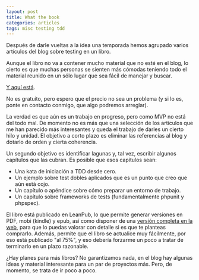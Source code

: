 ```yaml
---
layout: post
title: What the book
categories: articles
tags: misc testing tdd
---
```


Después de darle vueltas a la idea una temporada hemos agrupado varios artículos del blog sobre testing en un libro.

Aunque el libro no va a contener mucho material que no esté en el blog, lo cierto es que muchas personas se sienten más cómodas teniendo todo el material reunido en un sólo lugar que sea fácil de manejar y buscar.

[Y aquí está](https://leanpub.com/testingytddparaphp).

No es gratuito, pero espero que el precio no sea un problema (y si lo es, ponte en contacto conmigo, que algo podremos arreglar).
  
La verdad es que aún es un trabajo en progreso, pero como MVP no está del todo mal. De momento no es más que una selección de los artículos que me han parecido más interesantes y queda el trabajo de darles un cierto hilo y unidad. El objetivo a corto plazo es eliminar las referencias al blog y dotarlo de orden y cierta coherencia.

Un segundo objetivo es identificar lagunas y, tal vez, escribir algunos capítulos que las cubran. Es posible que esos capítulos sean:

* Una kata de iniciación a TDD desde cero.
* Un ejemplo sobre test dobles aplicados que es un punto que creo que aún está cojo.
* Un capítulo o apéndice sobre cómo preparar un entorno de trabajo.
* Un capítulo sobre frameworks de tests (fundamentalmente phpunit y phpspec).

El libro está publicado en LeanPub, lo que permite generar versiones en PDF, mobi (kindle) y epub, así como disponer de una [versión completa en la web](https://leanpub.com/testingytddparaphp), para que lo puedas valorar con detalle si es que te planteas comprarlo. Además, permite que el libro se actualice muy fácilmente, por eso está publicado "al 75%", y eso debería forzarme un poco a tratar de terminarlo en un plazo razonable.

¿Hay planes para más libros? No garantizamos nada, en el blog hay algunas ideas y material interesante para un par de proyectos más. Pero, de momento, se trata de ir poco a poco. 
